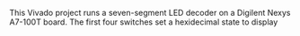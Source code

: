 This Vivado project runs a seven-segment LED decoder on a Digilent Nexys A7-100T board. The first four switches set a hexidecimal state to display
